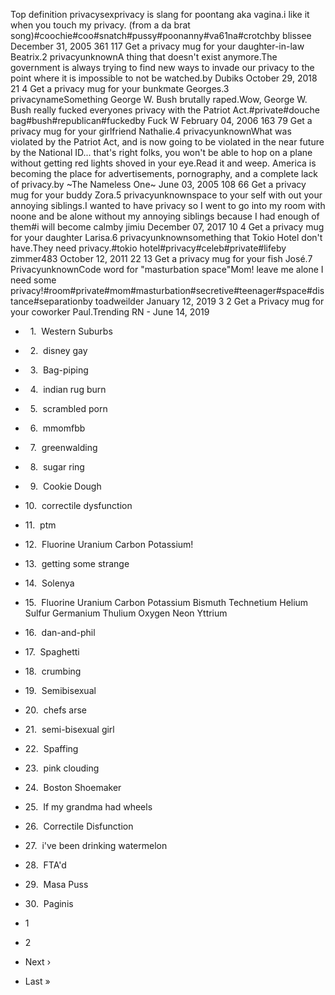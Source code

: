 Top definition privacysexprivacy is slang for poontang aka vagina.i like it when you touch my privacy. (from a da brat song)#coochie#coo#snatch#pussy#poonanny#va61na#crotchby blissee December 31, 2005 361 117 Get a privacy mug for your daughter-in-law Beatrix.2 privacyunknownA thing that doesn't exist anymore.The government is always trying to find new ways to invade our privacy to the point where it is impossible to not be watched.by Dubiks October 29, 2018 21 4 Get a privacy mug for your bunkmate Georges.3 privacynameSomething George W. Bush brutally raped.Wow, George W. Bush really fucked everyones privacy with the Patriot Act.#private#douche bag#bush#republican#fuckedby Fuck W February 04, 2006 163 79 Get a privacy mug for your girlfriend Nathalie.4 privacyunknownWhat was violated by the Patriot Act, and is now going to be violated in the near future by the National ID... that's right folks, you won't be able to hop on a plane without getting red lights shoved in your eye.Read it and weep. America is becoming the place for advertisements, pornography, and a complete lack of privacy.by ~The Nameless One~ June 03, 2005 108 66 Get a privacy mug for your buddy Zora.5 privacyunknownspace to your self with out your annoying siblings.I wanted to have privacy so I went to go into my room with noone and be alone without my annoying siblings because I had enough of them#i will become calmby jimiu December 07, 2017 10 4 Get a privacy mug for your daughter Larisa.6 privacyunknownsomething that Tokio Hotel don't have.They need privacy.#tokio hotel#privacy#celeb#private#lifeby zimmer483 October 12, 2011 22 13 Get a privacy mug for your fish José.7 PrivacyunknownCode word for "masturbation space"Mom! leave me alone I need some privacy!#room#private#mom#masturbation#secretive#teenager#space#distance#separationby toadweilder January 12, 2019 3 2 Get a Privacy mug for your coworker Paul.Trending RN - June 14, 2019

*     1.  Western Suburbs
*     2.  disney gay
*     3.  Bag-piping
*     4.  indian rug burn
*     5.  scrambled porn
*     6.  mmomfbb
*     7.  greenwalding
*     8.  sugar ring
*     9.  Cookie Dough
*   10.  correctile dysfunction
*   11.  ptm
*   12.  Fluorine Uranium Carbon Potassium!
*   13.  getting some strange
*   14.  Solenya
*   15.  Fluorine Uranium Carbon Potassium Bismuth Technetium Helium Sulfur Germanium Thulium Oxygen Neon Yttrium
*   16.  dan-and-phil
*   17.  Spaghetti
*   18.  crumbing
*   19.  Semibisexual
*   20.  chefs arse
*   21.  semi-bisexual girl
*   22.  Spaffing
*   23.  pink clouding
*   24.  Boston Shoemaker
*   25.  If my grandma had wheels
*   26.  Correctile Disfunction
*   27.  i've been drinking watermelon
*   28.  FTA'd
*   29.  Masa Puss
*   30.  Paginis

*   1
*   2
*   Next ›
*   Last »